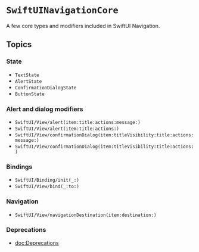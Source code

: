 # ``SwiftUINavigationCore``

A few core types and modifiers included in SwiftUI Navigation.

## Topics

### State

- ``TextState``
- ``AlertState``
- ``ConfirmationDialogState``
- ``ButtonState``

### Alert and dialog modifiers

- ``SwiftUI/View/alert(item:title:actions:message:)``
- ``SwiftUI/View/alert(item:title:actions:)``
- ``SwiftUI/View/confirmationDialog(item:titleVisibility:title:actions:message:)``
- ``SwiftUI/View/confirmationDialog(item:titleVisibility:title:actions:)``

### Bindings

- ``SwiftUI/Binding/init(_:)``
- ``SwiftUI/View/bind(_:to:)``

### Navigation

- ``SwiftUI/View/navigationDestination(item:destination:)``

### Deprecations

- <doc:Deprecations>
